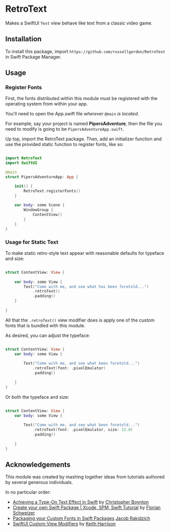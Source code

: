 # RetroText

Makes a SwiftUI `Text` view behave like text from a classic video game.

## Installation

To install this package, import `https://github.com/russellgordon/RetroText` in Swift Package Manager.

## Usage

### Register Fonts

First, the fonts distributed within this module must be registered with the operating system from within your app.

You'll need to open the App.swift file *wherever* `@main` *is located*.

For example, say your project is named **PipersAdventure**, then the file you need to modify is going to be `PipersAdventureApp.swift`.

Up top, import the RetroText package. Then, add an initializer function and use the provided static function to register fonts, like so:

```swift

import RetroText
import SwiftUI

@main
struct PipersAdventureApp: App {

    init() {
        RetroText.registerFonts()
    }
    
    var body: some Scene {
        WindowGroup {
            ContentView()
        }
    }
}

```

### Usage for Static Text

To make static retro-style text appear with reasonable defaults for typeface and size:

```swift

struct ContentView: View {
    
    var body: some View {
        Text("Come with me, and see what has been foretold...")
            .retroText()
            .padding()
    }
    
}

```

All that the `.retroText()` view modifier does is apply one of the custom fonts that is bundled with this module.

As desired, you can adjust the typeface:

```swift

struct ContentView: View {
    var body: some View {
        
        Text("Come with me, and see what been foretold...")
            .retroText(font: .pixelEmulator)
            .padding()
        
    }
}

```

Or both the typeface and size:

```swift

struct ContentView: View {
    var body: some View {
        
        Text("Come with me, and see what been foretold...")
            .retroText(font: .pixelEmulator, size: 12.0)
            .padding()
        
    }
}

```


## Acknowledgements

This module was created by mashing together ideas from tutorials authored by several generous individuals.

In no particular order:

* [Achieving a Type-On Text Effect in Swift](https://medium.com/@cboynton/achieving-a-type-on-text-effect-in-swift-6934b683d1e9) by [Christopher Boynton](https://medium.com/@cboynton)
* [Create your own Swift Package | Xcode, SPM, Swift Tutorial](https://www.youtube.com/watch?v=CekYZzsXmII) by [Florian Schweizer](https://twitter.com/FloWritesCode)
* [Packaging your Custom Fonts in Swift Packages](https://jacobzivandesign.com/technology/custom-fonts-from-swift-package/) [Jacob Rakidzich](https://github.com/JZDesign/)
* [SwiftUI Custom View Modifiers](https://useyourloaf.com/blog/swiftui-custom-view-modifiers/) by [Keith Harrison](https://twitter.com/kharrison)
